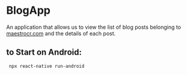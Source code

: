 # BlogApp

An application that allows us to view the list of blog posts belonging to [maestrocr.com](maestrocr.com) and the details of each post.

## to Start on Android:

` npx react-native run-android`
